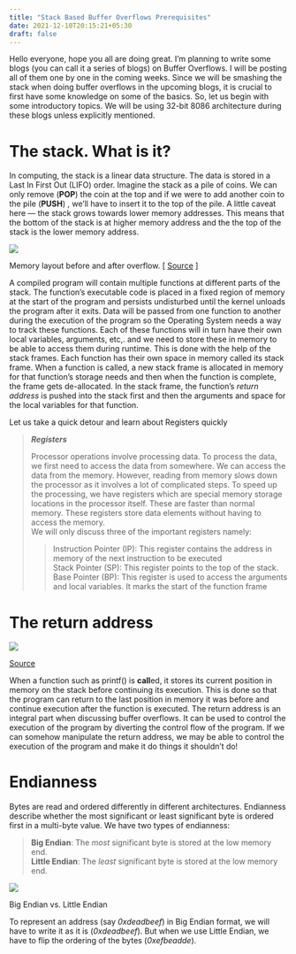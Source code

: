```yaml
---
title: "Stack Based Buffer Overflows Prerequisites"
date: 2021-12-10T20:15:21+05:30
draft: false
---
```


Hello everyone, hope you all are doing great. I’m planning to write some blogs (you can call it a series of blogs) on Buffer Overflows. I will be posting all of them one by one in the coming weeks. Since we will be smashing the stack when doing buffer overflows in the upcoming blogs, it is crucial to first have some knowledge on some of the basics. So, let us begin with some introductory topics. We will be using 32-bit 8086 architecture during these blogs unless explicitly mentioned.

# The stack. What is it?

In computing, the stack is a linear data structure. The data is stored in a Last In First Out (LIFO) order. Imagine the stack as a pile of coins. We can only remove (**POP**) the coin at the top and if we were to add another coin to the pile (**PUSH**) , we’ll have to insert it to the top of the pile. A little caveat here — the stack grows towards lower memory addresses. This means that the bottom of the stack is at higher memory address and the the top of the stack is the lower memory address.

![](/images/img-stack-based-buffer-overflows-prerequisites-0.png)

Memory layout before and after overflow. [ [Source](https://www.radiojitter.com/buffer-overflow-exploit-part-2/) ]

A compiled program will contain multiple functions at different parts of the stack. The function’s executable code is placed in a fixed region of memory at the start of the program and persists undisturbed until the kernel unloads the program after it exits. Data will be passed from one function to another during the execution of the program so the Operating System needs a way to track these functions. Each of these functions will in turn have their own local variables, arguments, etc,. and we need to store these in memory to be able to access them during runtime. This is done with the help of the stack frames. Each function has their own space in memory called its stack frame. When a function is called, a new stack frame is allocated in memory for that function’s storage needs and then when the function is complete, the frame gets de-allocated. In the stack frame, the function’s _return address_ is pushed into the stack first and then the arguments and space for the local variables for that function.

Let us take a quick detour and learn about Registers quickly

> **_Registers_**
> 
> Processor operations involve processing data. To process the data, we first need to access the data from somewhere. We can access the data from the memory. However, reading from memory slows down the processor as it involves a lot of complicated steps. To speed up the processing, we have registers which are special memory storage locations in the processor itself. These are faster than normal memory. These registers store data elements without having to access the memory.  
> We will only discuss three of the important registers namely:  
> > Instruction Pointer (IP): This register contains the address in memory of the next instruction to be executed  
> > Stack Pointer (SP): This register points to the top of the stack.  
> > Base Pointer (BP): This register is used to access the arguments and local variables. It marks the start of the function frame

# The return address

![](/images/img-stack-based-buffer-overflows-prerequisites-1.png)

[Source](https://www.includehelp.com/embedded-system/the-call-and-ret-instruction-in-the-8086-microprocessor.aspx)

When a function such as printf() is **call**ed, it stores its current position in memory on the stack before continuing its execution. This is done so that the program can return to the last position in memory it was before and continue execution after the function is executed. The return address is an integral part when discussing buffer overflows. It can be used to control the execution of the program by diverting the control flow of the program. If we can somehow manipulate the return address, we may be able to control the execution of the program and make it do things it shouldn’t do!

# Endianness

Bytes are read and ordered differently in different architectures. Endianness describe whether the most significant or least significant byte is ordered first in a multi-byte value. We have two types of endianness:  
> **Big Endian**: The _most_ significant byte is stored at the low memory end.  
> **Little Endian**: The _least_ significant byte is stored at the low memory end.

![](/images/img-stack-based-buffer-overflows-prerequisites-2.png)

Big Endian vs. Little Endian

To represent an address (say _0xdeadbeef_) in Big Endian format, we will have to write it as it is (_0xdeadbeef_). But when we use Little Endian, we have to flip the ordering of the bytes (_0xefbeadde_).
